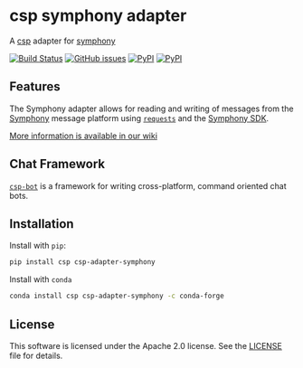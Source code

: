 # csp symphony adapter

A [csp](https://github.com/point72/csp) adapter for [symphony](https://symphony.com)

[![Build Status](https://github.com/point72/csp-adapter-symphony/actions/workflows/build.yml/badge.svg?branch=main)](https://github.com/point72/csp-adapter-symphony/actions?query=workflow%3A%22Build+Status%22)
[![GitHub issues](https://img.shields.io/github/issues/point72/csp-adapter-symphony.svg)](https://github.com/point72/csp-adapter-symphony/issues)
[![PyPI](https://img.shields.io/pypi/l/csp-adapter-symphony.svg)](https://pypi.python.org/pypi/csp-adapter-symphony)
[![PyPI](https://img.shields.io/pypi/v/csp-adapter-symphony.svg)](https://pypi.python.org/pypi/csp-adapter-symphony)

## Features

The Symphony adapter allows for reading and writing of messages from the [Symphony](https://symphony.com/) message platform using [`requests`](https://requests.readthedocs.io/en/latest/) and the [Symphony SDK](https://docs.developers.symphony.com/).

[More information is available in our wiki](https://github.com/Point72/csp-adapter-symphony/wiki)

## Chat Framework

[`csp-bot`](https://github.com/Point72/csp-bot) is a framework for writing cross-platform, command oriented chat bots.

## Installation

Install with `pip`:

```bash
pip install csp csp-adapter-symphony
```

Install with `conda`

```bash
conda install csp csp-adapter-symphony -c conda-forge
```

## License

This software is licensed under the Apache 2.0 license. See the [LICENSE](https://github.com/Point72/csp-adapter-symphony/blob/main/LICENSE) file for details.
